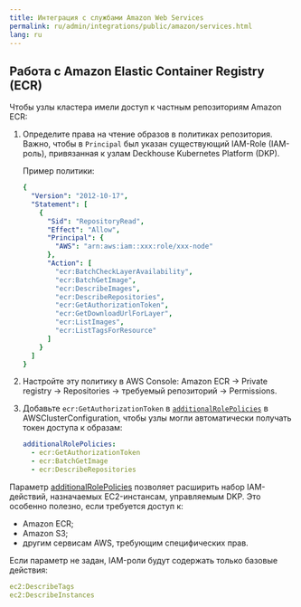 ```yaml
---
title: Интеграция с службами Amazon Web Services
permalink: ru/admin/integrations/public/amazon/services.html
lang: ru
---
```


## Работа с Amazon Elastic Container Registry (ECR)

Чтобы узлы кластера имели доступ к частным репозиториям Amazon ECR:

1. Определите права на чтение образов в политиках репозитория. Важно, чтобы в `Principal` был указан существующий IAM-Role (IAM-роль), привязанная к узлам Deckhouse Kubernetes Platform (DKP).

    Пример политики:

    ```yaml
    {
      "Version": "2012-10-17",
      "Statement": [
        {
          "Sid": "RepositoryRead",
          "Effect": "Allow",
          "Principal": {
            "AWS": "arn:aws:iam::xxx:role/xxx-node"
          },
          "Action": [
            "ecr:BatchCheckLayerAvailability",
            "ecr:BatchGetImage",
            "ecr:DescribeImages",
            "ecr:DescribeRepositories",
            "ecr:GetAuthorizationToken",
            "ecr:GetDownloadUrlForLayer",
            "ecr:ListImages",
            "ecr:ListTagsForResource"
          ]
        }
      ]
    }
    ```

1. Настройте эту политику в AWS Console: Amazon ECR → Private registry → Repositories → требуемый репозиторий → Permissions.

1. Добавьте `ecr:GetAuthorizationToken` в [`additionalRolePolicies`](/modules/cloud-provider-aws/cluster_configuration.html#awsclusterconfiguration-additionalrolepolicies) в AWSClusterConfiguration, чтобы узлы могли автоматически получать токен доступа к образам:

   ```yaml
   additionalRolePolicies:
     - ecr:GetAuthorizationToken
     - ecr:BatchGetImage
     - ecr:DescribeRepositories
   ```

Параметр [additionalRolePolicies](/modules/cloud-provider-aws/cluster_configuration.html#awsclusterconfiguration-additionalrolepolicies) позволяет расширить набор IAM-действий, назначаемых EC2-инстансам, управляемым DKP. Это особенно полезно, если требуется доступ к:

- Amazon ECR;
- Amazon S3;
- другим сервисам AWS, требующим специфических прав.

Если параметр не задан, IAM-роли будут содержать только базовые действия:

```yaml
ec2:DescribeTags
ec2:DescribeInstances
```
